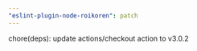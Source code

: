 ```yaml
---
"eslint-plugin-node-roikoren": patch
---
```


chore(deps): update actions/checkout action to v3.0.2
